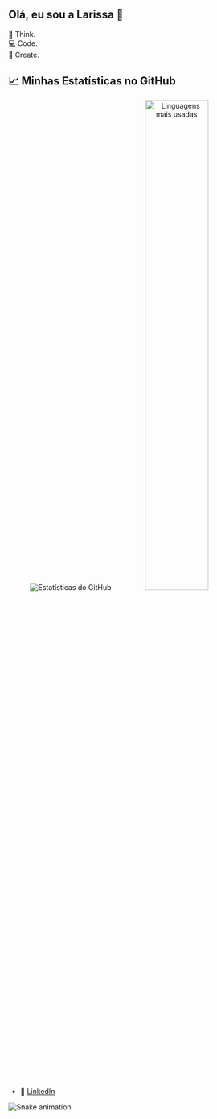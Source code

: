 ## Olá, eu sou a Larissa 👋

💭 Think.  
💻 Code.  
🎨 Create.  


## 📈 Minhas Estatísticas no GitHub

<p align="center">
  <img src="https://github-readme-stats.vercel.app/api?username=Larimcal&show_icons=true&theme=radical" alt="Estatísticas do GitHub" />
  <img src="https://github-readme-stats.vercel.app/api/top-langs/?username=Larimcal&layout=compact&theme=radical" alt="Linguagens mais usadas" width="50%" />
</p>


- 💼 [LinkedIn](https://www.linkedin.com/in/larissa-de-magalh%C3%A3es-caldeira-b294a0178/)

![Snake animation](https://github.com/Larimcal/Larimcal/blob/output/github-contribution-grid-snake.svg)
